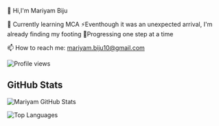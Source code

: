 👋 Hi,I'm Mariyam Biju

🌱 Currently learning MCA
⚡Eventhough it was an unexpected arrival, I'm already finding my footing
🚀Progressing one step at a time

📫 How to reach me: mariyam.biju10@gmail.com

![Profile views](https://komarev.com/ghpvc/?username=mariyambj&style=flat&label=Profile%20views)
## GitHub Stats

![Mariyam GitHub Stats](https://github-readme-stats.vercel.app/api?username=mariyambj&show_icons=true&theme=dark&count_private=true&hide=stars&custom_title=Mariyam%20%Biju27%20GitHub%20Stats)

![Top Languages](https://github-readme-stats.vercel.app/api/top-langs/?username=mariyambj&layout=compact&theme=dark)









